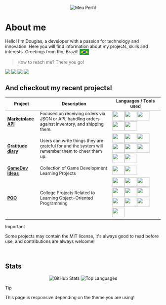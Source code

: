 <p align="center">
  <picture>
    <source media="(prefers-color-scheme: dark)" srcset="github-dark.png">
    <source media="(prefers-color-scheme: light)" srcset="github-light.png">
    <img alt="Meu Perfil" src="DouglasBG.png">
  </picture>
</p>

# About me
<p>
  Hello! I'm Douglas, a developer with a passion for technology and innovation. Here you will find information about my projects, skills and interests.
Greetings from Rio, Brazil! <img align="center" height="20" width="30" src="https://github.com/lipis/flag-icons/blob/main/flags/1x1/br.svg" alt="BR">  
</p>

> How to reach me? There you go!

<a href="https://www.linkedin.com/in/douglas4gr" target="_blank">
<img src="https://img.shields.io/badge/-LinkedIn-%230077B5?style=for-the-badge&logo=linkedin&logoColor=white" target="_blank"></a>
<a href="https://www.instagram.com/douglas.jail" target="_blank">
<img src="https://img.shields.io/badge/-Instagram-%23ff3c00?style=for-the-badge&logo=instagram&logoColor=white" target="_blank"></a>
<a href = "mailto:douglasrangel540@gmail.com">
<img src="https://img.shields.io/badge/-Gmail-%23ff0000?style=for-the-badge&logo=gmail&logoColor=white" target="_blank"></a>
<a href="https://www.twitch.tv/douglas_foroca" target="_blank">
<img src="https://img.shields.io/badge/-Twitch-%236441a5?style=for-the-badge&logo=twitch&logoColor=white" target="_blank"></a>

<br/>

## And checkout my recent projects!

| Project | Description | Languages / Tools used |
| --- | --- | --- |
| **[Marketplace API](https://github.com/Douglas4GR/Marketplace)** | Focused on receiving orders via JSON or API, handling orders against inventory, and shipping them. | <img height="30" width="40" src="https://cdn.jsdelivr.net/gh/devicons/devicon/icons/csharp/csharp-original.svg"/><img height="30" width="40" src="https://cdn.jsdelivr.net/gh/devicons/devicon@latest/icons/dotnetcore/dotnetcore-original.svg"/><img height="30" width="40" src="https://cdn.jsdelivr.net/gh/devicons/devicon@latest/icons/dot-net/dot-net-original.svg"/><img height="30" width="40" src="https://cdn.jsdelivr.net/gh/devicons/devicon@latest/icons/microsoftsqlserver/microsoftsqlserver-original.svg"/><img height="30" width="40" src="https://cdn.jsdelivr.net/gh/devicons/devicon/icons/visualstudio/visualstudio-original.svg" /> |
| **[Gratitude diary](https://github.com/Douglas4GR/DiarioDaGratidaoV2)** | Users can write things they are grateful for and the system will remember them to cheer them up. | <img height="30" width="40" src="https://cdn.jsdelivr.net/gh/devicons/devicon@latest/icons/html5/html5-original.svg"    /><img height="30" width="40" src="https://cdn.jsdelivr.net/gh/devicons/devicon@latest/icons/css3/css3-original.svg"     /><img height="30" width="40" src="https://cdn.jsdelivr.net/gh/devicons/devicon@latest/icons/bootstrap/bootstrap-original.svg" /><img height="30" width="40" src="https://cdn.jsdelivr.net/gh/devicons/devicon@latest/icons/blazor/blazor-original.svg" /><img height="30" width="40" src="https://cdn.jsdelivr.net/gh/devicons/devicon/icons/csharp/csharp-original.svg"/><img height="30" width="40" src="https://cdn.jsdelivr.net/gh/devicons/devicon@latest/icons/dotnetcore/dotnetcore-original.svg"/><img height="30" width="40" src="https://cdn.jsdelivr.net/gh/devicons/devicon@latest/icons/mysql/mysql-original.svg"/><img height="30" width="40" src="https://cdn.jsdelivr.net/gh/devicons/devicon/icons/visualstudio/visualstudio-original.svg" /> |
| **[GameDev Ideas](https://github.com/Douglas4GR/Game-Dev-Ideas-and-Innovations)** | Collection of Game Development Learning Projects | <img height="30" width="40" src="https://cdn.jsdelivr.net/gh/devicons/devicon@latest/icons/python/python-original.svg" /><img height="30" width="40" src="https://cdn.jsdelivr.net/gh/devicons/devicon@latest/icons/vscode/vscode-original.svg" /> |
| **[POO](https://github.com/Douglas4GR/POO)** | College Projects Related to Learning Object-Oriented Programming | <img height="30" width="40" src="https://cdn.jsdelivr.net/gh/devicons/devicon@latest/icons/java/java-original.svg" /><img height="30" width="40" src="https://cdn.jsdelivr.net/gh/devicons/devicon@latest/icons/php/php-original.svg" /><img height="30" width="40" src="https://cdn.jsdelivr.net/gh/devicons/devicon@latest/icons/apache/apache-original.svg" /><img height="30" width="40" src="https://cdn.jsdelivr.net/gh/devicons/devicon@latest/icons/tomcat/tomcat-original.svg" /><img height="30" width="40" src="https://cdn.jsdelivr.net/gh/devicons/devicon@latest/icons/csharp/csharp-original.svg" /><img height="30" width="40" src="https://cdn.jsdelivr.net/gh/devicons/devicon@latest/icons/html5/html5-original.svg"/><img height="30" width="40" src="https://cdn.jsdelivr.net/gh/devicons/devicon@latest/icons/css3/css3-original.svg" /><img height="30" width="40" src="https://cdn.jsdelivr.net/gh/devicons/devicon@latest/icons/javascript/javascript-original.svg" /><img height="30" width="40" src="https://cdn.jsdelivr.net/gh/devicons/devicon@latest/icons/vscode/vscode-original.svg" /><img height="30" width="40" src="https://cdn.jsdelivr.net/gh/devicons/devicon@latest/icons/visualstudio/visualstudio-original.svg" /> |

> [!IMPORTANT]
> Some projects may contain the MIT license, it's always good to read before use, and contributions are always welcome!

<br/>

## Stats
<div align="center">
  <picture>
    <source 
      media="(prefers-color-scheme: dark)" 
      srcset="https://github-readme-stats.vercel.app/api?username=Douglas4GR&show_icons=true&theme=dark&include_all_commits=true&count_private=true">
    <source 
      media="(prefers-color-scheme: light)" 
      srcset="https://github-readme-stats.vercel.app/api?username=Douglas4GR&show_icons=true&theme=light&include_all_commits=true&count_private=true">
    <img 
      src="https://github-readme-stats.vercel.app/api?username=Douglas4GR&show_icons=true&theme=default&include_all_commits=true&count_private=true" 
      alt="GitHub Stats">
  </picture>
  <picture>
    <source 
      media="(prefers-color-scheme: dark)" 
      srcset="https://github-readme-stats.vercel.app/api/top-langs/?username=Douglas4GR&layout=compact&langs_count=7&theme=dark">
    <source 
      media="(prefers-color-scheme: light)" 
      srcset="https://github-readme-stats.vercel.app/api/top-langs/?username=Douglas4GR&layout=compact&langs_count=7&theme=light">
    <img 
      src="https://github-readme-stats.vercel.app/api/top-langs/?username=Douglas4GR&layout=compact&langs_count=7&theme=default" 
      alt="Top Languages">
  </picture>
</div>


> [!TIP]
> This page is responsive depending on the theme you are using!
